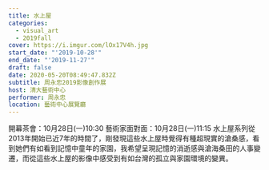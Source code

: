 ```yaml
---
title: 水上屋
categories:
  - visual_art
  - 2019fall
cover: https://i.imgur.com/lOx17V4h.jpg
start_date: "'2019-10-28'"
end_date: "'2019-11-27'"
draft: false
date: 2020-05-20T08:49:47.832Z
subtitle: 周永忠2019影像創作展
host: 清大藝術中心
performer: 周永忠
location: 藝術中心展覽廳
---
```


開幕茶會：10月28日(一)10:30 藝術家面對面：10月28日(一)11:15 水上屋系列從2013年開始已近7年的時間了，剛發現這些水上屋時覺得有種超現實的滄桑感，看到她們有如看到記憶中童年的家園，我希望呈現記憶的消逝感與滄海桑田的人事變遷，而從這些水上屋的影像中感受到有如台灣的孤立與家園環境的變異。